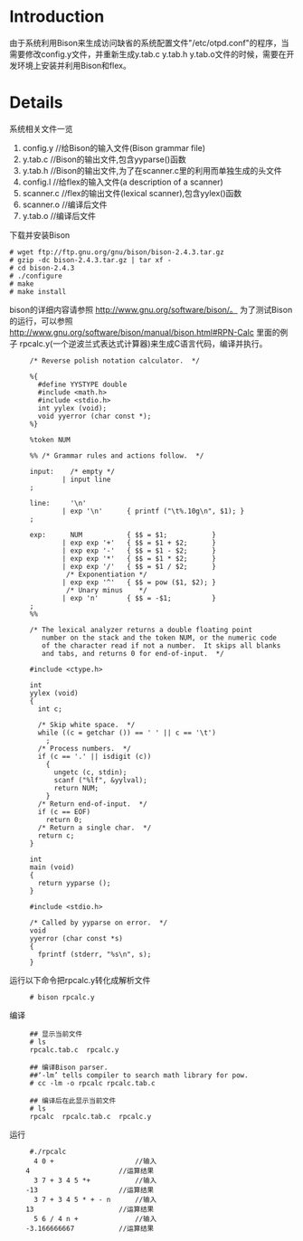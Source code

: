 # Introduction #
由于系统利用Bison来生成访问缺省的系统配置文件"/etc/otpd.conf"的程序，当需要修改config.y文件，并重新生成y.tab.c y.tab.h y.tab.o文件的时候，需要在开发环境上安装并利用Bison和flex。

# Details #
系统相关文件一览
  1. config.y  //给Bison的输入文件(Bison grammar file)
  1. y.tab.c   //Bison的输出文件,包含yyparse()函数
  1. y.tab.h    //Bison的输出文件,为了在scanner.c里的利用而单独生成的头文件
  1. config.l   //给flex的输入文件(a description of a scanner)
  1. scanner.c    //flex的输出文件(lexical scanner),包含yylex()函数
  1. scanner.o    //编译后文件
  1. y.tab.o      //编译后文件

下载并安装Bison
```
# wget ftp://ftp.gnu.org/gnu/bison/bison-2.4.3.tar.gz
# gzip -dc bison-2.4.3.tar.gz | tar xf -
# cd bison-2.4.3
# ./configure
# make
# make install
```

bison的详细内容请参照 http://www.gnu.org/software/bison/。
为了测试Bison的运行，可以参照 http://www.gnu.org/software/bison/manual/bison.html#RPN-Calc
里面的例子 rpcalc.y(一个逆波兰式表达式计算器)来生成C语言代码，编译并执行。
```
     /* Reverse polish notation calculator.  */
     
     %{
       #define YYSTYPE double
       #include <math.h>
       #include <stdio.h>
       int yylex (void);
       void yyerror (char const *);
     %}
     
     %token NUM

     %% /* Grammar rules and actions follow.  */

     input:    /* empty */
             | input line
     ;
     
     line:     '\n'
             | exp '\n'      { printf ("\t%.10g\n", $1); }
     ;
     
     exp:      NUM           { $$ = $1;           }
             | exp exp '+'   { $$ = $1 + $2;      }
             | exp exp '-'   { $$ = $1 - $2;      }
             | exp exp '*'   { $$ = $1 * $2;      }
             | exp exp '/'   { $$ = $1 / $2;      }
              /* Exponentiation */
             | exp exp '^'   { $$ = pow ($1, $2); }
              /* Unary minus    */
             | exp 'n'       { $$ = -$1;          }
     ;
     %%

     /* The lexical analyzer returns a double floating point
        number on the stack and the token NUM, or the numeric code
        of the character read if not a number.  It skips all blanks
        and tabs, and returns 0 for end-of-input.  */
     
     #include <ctype.h>
     
     int
     yylex (void)
     {
       int c;
     
       /* Skip white space.  */
       while ((c = getchar ()) == ' ' || c == '\t')
         ;
       /* Process numbers.  */
       if (c == '.' || isdigit (c))
         {
           ungetc (c, stdin);
           scanf ("%lf", &yylval);
           return NUM;
         }
       /* Return end-of-input.  */
       if (c == EOF)
         return 0;
       /* Return a single char.  */
       return c;
     }

     int
     main (void)
     {
       return yyparse ();
     }

     #include <stdio.h>
     
     /* Called by yyparse on error.  */
     void
     yyerror (char const *s)
     {
       fprintf (stderr, "%s\n", s);
     }
```
运行以下命令把rpcalc.y转化成解析文件
```
     # bison rpcalc.y
```
编译
```
     ## 显示当前文件
     # ls
     rpcalc.tab.c  rpcalc.y
     
     ## 编译Bison parser.
     ##‘-lm’ tells compiler to search math library for pow.
     # cc -lm -o rpcalc rpcalc.tab.c
     
     ## 编译后在此显示当前文件
     # ls
     rpcalc  rpcalc.tab.c  rpcalc.y
```
运行
```
     #./rpcalc
      4 0 +                    //输入
	4                      //运算结果
      3 7 + 3 4 5 *+           //输入
	-13                    //运算结果
      3 7 + 3 4 5 * + - n      //输入
	13                     //运算结果
      5 6 / 4 n +              //输入
	-3.166666667           //运算结果
```
